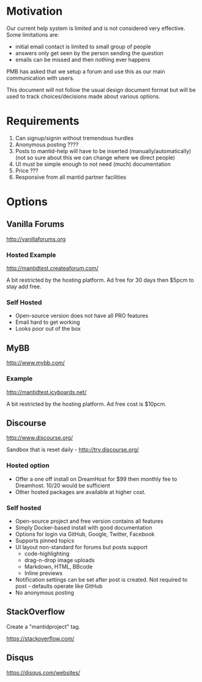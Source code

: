 Motivation
==========

Our current help system is limited and is not considered very effective. Some limitations are:

  * initial email contact is limited to small group of people
  * answers only get seen by the person sending the question
  * emails can be missed and then nothing ever happens

PMB has asked that we setup a forum and use this as our main communication with users. 

This document will not follow the usual design document format but will be used to track choices/decisions made about
various options.

Requirements
============
1. Can signup/signin without tremendous hurdles
2. Anonymous posting ????
3. Posts to mantid-help will have to be inserted (manually/automatically) (not so sure about this we can change where we direct people)
4. UI must be simple enough to not need (much) documentation
5. Price ???
6. Responsive from all mantid partner facilities

Options
=======

Vanilla Forums
--------------

http://vanillaforums.org

### Hosted Example
http://mantidtest.createaforum.com/

A bit restricted by the hosting platform.  Ad free for 30 days then $5pcm to stay add free.

### Self Hosted

* Open-source version does not have all PRO features
* Email hard to get working
* Looks poor out of the box

MyBB
----

http://www.mybb.com/

### Example
http://mantidtest.icyboards.net/

A bit restricted by the hosting platform.  Ad free cost is $10pcm.

Discourse
---------

http://www.discourse.org/

Sandbox that is reset daily - http://try.discourse.org/ 

### Hosted option

* Offer a one off install on DreamHost for $99 then monthly fee to Dreamhost. $10/$20 would be sufficient
* Other hosted packages are available at higher cost.

### Self hosted

* Open-source project and free version contains all features
* Simply Docker-based install with good documentation
* Options for login via GitHub, Google, Twitter, Facebook
* Supports pinned topics
* UI layout non-standard for forums but posts support 
  * code-highlighting
  * drag-n-drop image uploads
  * Markdown, HTML, BBcode
  * Inline previews
* Notification settings can be set after post is created. Not required to post - defaults operate like GitHub
* No anonymous posting


StackOverflow
-------------
Create a "mantidproject" tag.

https://stackoverflow.com/

Disqus
------

https://disqus.com/websites/
